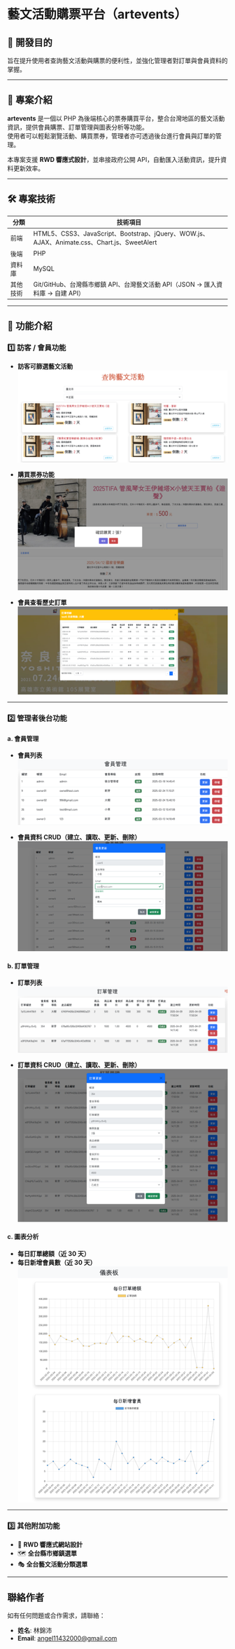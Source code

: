 # 藝文活動購票平台（artevents）

## 🎯 開發目的

旨在提升使用者查詢藝文活動與購票的便利性，並強化管理者對訂單與會員資料的掌握。

---

## 📝 專案介紹

**artevents** 是一個以 PHP 為後端核心的票券購買平台，整合台灣地區的藝文活動資訊，提供會員購票、訂單管理與圖表分析等功能。  
使用者可以輕鬆瀏覽活動、購買票券，管理者亦可透過後台進行會員與訂單的管理。

本專案支援 **RWD 響應式設計**，並串接政府公開 API，自動匯入活動資訊，提升資料更新效率。

---

## 🛠️ 專案技術 

|    分類     |    技術項目                                                                 |
|------------|------------------------------------------------------------------------------|
|   前端     | HTML5、CSS3、JavaScript、Bootstrap、jQuery、WOW.js、AJAX、Animate.css、Chart.js、SweetAlert |
|   後端     | PHP                                                                          |
|   資料庫   | MySQL                                                                        |
|   其他技術 | Git/GitHub、台灣縣市鄉鎮 API、台灣藝文活動 API（JSON → 匯入資料庫 → 自建 API）         |

---

## 🎯 功能介紹

### 1️⃣ 訪客 / 會員功能 

-  **訪客可篩選藝文活動**  
  ![活動篩選](https://github.com/luckystargin/school2504/blob/main/images/Snipaste_2025-04-09_17-48-45.png)

-  **購買票券功能**  
  ![購票畫面](https://github.com/luckystargin/school2504/blob/main/images/Snipaste_2025-04-09_17-50-37.png)

-  **會員查看歷史訂單**  
  ![歷史訂單](https://github.com/luckystargin/school2504/blob/main/images/Snipaste_2025-04-10_11-15-22.png)


---

### 2️⃣ 管理者後台功能 

#### a. 會員管理

-  **會員列表**  
  ![會員列表](https://github.com/luckystargin/school2504/blob/main/images/Snipaste_2025-04-09_17-54-51.png)

-  **會員資料 CRUD（建立、讀取、更新、刪除）**  
  ![會員資料編輯](https://github.com/luckystargin/school2504/blob/main/images/Snipaste_2025-04-10_11-31-59.png)

#### b. 訂單管理

-  **訂單列表**  
  ![訂單列表](https://github.com/luckystargin/school2504/blob/main/images/Snipaste_2025-04-09_17-54-28.png)

-  **訂單資料 CRUD（建立、讀取、更新、刪除）**  
  ![訂單更新](https://github.com/luckystargin/school2504/blob/main/images/Snipaste_2025-04-10_11-33-01.png)

#### c. 圖表分析

-  **每日訂單總額（近 30 天）**
-  **每日新增會員數（近 30 天）**  
  ![圖表分析](https://github.com/luckystargin/school2504/blob/main/images/Snipaste_2025-04-09_17-51-44.png)

---

### 3️⃣ 其他附加功能 

- 📱 **RWD 響應式網站設計**
- 🗺️ **全台縣市鄉鎮選單**
- 🎭 **全台藝文活動分類選單**


---

## 聯絡作者

如有任何問題或合作需求，請聯絡：  
- **姓名**: 林錦沛
- **Email**: angel11432000@gmail.com
